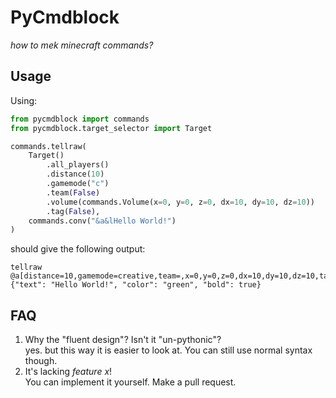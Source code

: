 # PyCmdblock  
*how to mek minecraft commands?*
## Usage
Using:

```python
from pycmdblock import commands
from pycmdblock.target_selector import Target

commands.tellraw(
    Target()
        .all_players()
        .distance(10)
        .gamemode("c")
        .team(False)
        .volume(commands.Volume(x=0, y=0, z=0, dx=10, dy=10, dz=10))
        .tag(False),
    commands.conv("&a&lHello World!")
)
```
should give the following output:
```
tellraw @a[distance=10,gamemode=creative,team=,x=0,y=0,z=0,dx=10,dy=10,dz=10,tag=] {"text": "Hello World!", "color": "green", "bold": true}
```
## FAQ
1. Why the "fluent design"? Isn't it "un-pythonic"?   
yes. but this way it is easier to look at. You can still use normal syntax though.
2. It's lacking *feature x*!  
You can implement it yourself. Make a pull request.
